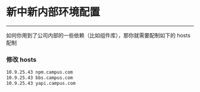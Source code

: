 # 新中新内部环境配置

---

如何你用到了公司内部的一些依赖（比如组件库），那你就需要配制如下的 hosts 配制


### 修改 hosts

```txt
10.9.25.43 npm.campus.com
10.9.25.43 bbs.campus.com
10.9.25.43 yapi.campus.com
```

